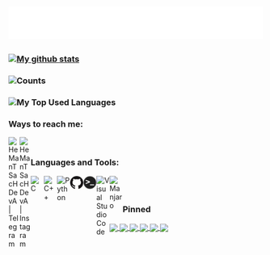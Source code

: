 <h1 align="center">
  <img src="https://raw.githubusercontent.com/HemantSachdeva/HemantSachdeva/master/HemantSachdeva.svg" alt="Hemant Sachdeva" />
</h1>

### [![My github stats](https://github-readme-stats.vercel.app/api?username=hemantsachdeva&count_private=true&show_icons=true&theme=vision-friendly-dark)](https://www.github.com/HemantSachdeva?tab=repositories)
### ![Counts](https://komarev.com/ghpvc/?username=HemantSachdeva&color=blue&style=flat-square&label=Profile+Visits)
### ![My Top Used Languages](https://github-readme-stats.vercel.app/api/top-langs/?username=hemantsachdeva&exclude_repo=android_device_xiaomi_laurel_sprout,android_kernel_xiaomi_laurel_sprout,android_vendor_xiaomi_laurel_sprout,device_xiaomi_laurel_sprout,vendor_xiaomi_laurel_sprout,kernel_xiaomi_laurel_sprout,dt_laurel_sprout,dt_laurel_sprout_r,vt_laurel_sprout_r,kt_laurel_sprout_r,build_soong_java&hide=Lua,M4,Objective-C,Assembly,Makefile,Shell,Perl,Yacc&langs_count=9&layout=compact)
### Ways to reach me:
[<img align="left" alt="HeManTSacHDevA | Telegram" width="22px" src="https://www.flaticon.com/svg/vstatic/svg/2111/2111673.svg?token=exp=1610895903~hmac=b9db8f68fa4b3a38f2b03340796d0963" />](https://www.telegram.me/HeManTSacHDevA)
[<img align="left" alt="HeManTSacHDevA | Instagram" width="22px" src="https://www.flaticon.com/svg/vstatic/svg/1400/1400845.svg?token=exp=1610895536~hmac=513dcd93f0d10a67f4098082533c0a00" />](https://www.instagram.com/hemant_007.me)
<br/>
### Languages and Tools:
[<img align="left" alt="C" width="26px" src="https://cdn.jsdelivr.net/npm/simple-icons@3.10.0/icons/c.svg"/>](C)
[<img align="left" alt="C++" width="26px" src="https://cdn.jsdelivr.net/npm/simple-icons@3.10.0/icons/cplusplus.svg"/>](C++)
[<img align="left" alt="Python" width="26px" src="https://cdn.jsdelivr.net/npm/simple-icons@3.10.0/icons/python.svg"/>](Python)
[<img align="left" alt="GitHub" width="26px" src="https://raw.githubusercontent.com/github/explore/78df643247d429f6cc873026c0622819ad797942/topics/github/github.png" />](GitHub)
[<img align="left" alt="Terminal" width="26px" src="https://raw.githubusercontent.com/github/explore/80688e429a7d4ef2fca1e82350fe8e3517d3494d/topics/terminal/terminal.png" />](Terminal)
[<img align="left" alt="Visual Studio Code" width="26px" src="https://cdn.jsdelivr.net/npm/simple-icons@3.10.0/icons/visualstudio.svg"/>](VS)
[<img align="left" alt="Manjaro" width="26px" src="https://cdn.jsdelivr.net/npm/simple-icons@3.10.0/icons/manjaro.svg"/>](manjarolinux)
<br /><br />

### Pinned
<a href="https://github.com/HemantSachdeva/OOP-3rdSem">
  <img align="center" src="https://github-readme-stats.vercel.app/api/pin/?username=HemantSachdeva&repo=OOP-3rdSem&show_owner=true)" />
</a>
<a href="https://github.com/HemantSachdeva/Ds-3rdSem">
  <img align="center" src="https://github-readme-stats.vercel.app/api/pin/?username=HemantSachdeva&repo=Ds-3rdSem&show_owner=true)" />
</a>
<a href="https://github.com/HemantSachdeva/ITW-3rdSem">
  <img align="center" src="https://github-readme-stats.vercel.app/api/pin/?username=HemantSachdeva&repo=ITW-3rdSem&show_owner=true)" />
</a>
<a href="https://github.com/HemantSachdeva/WeatherApi">
  <img align="center" src="https://github-readme-stats.vercel.app/api/pin/?username=HemantSachdeva&repo=WeatherApi&show_owner=true)" />
</a>
<a href="https://github.com/HemantSachdeva/device_xiaomi_laurel_sprout">
  <img align="center" src="https://github-readme-stats.vercel.app/api/pin/?username=HemantSachdeva&repo=device_xiaomi_laurel_sprout&show_owner=true)" />
</a>
<a href="https://github.com/HemantSachdeva/MrBond007Bot">
  <img align="center" src="https://github-readme-stats.vercel.app/api/pin/?username=HemantSachdeva&repo=MrBond007Bot&show_owner=true)" />
</a>
